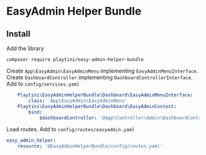 EasyAdmin Helper Bundle
=======================

Install
-------

Add the library

    composer require playtini/easy-admin-helper-bundle

Create `App\EasyAdmin\EasyAdminMenu` implementing `EasyAdminMenuInterface`.
Create `DashboardController` implementing `DashboardControllerInterface`.
Add to `config/services.yaml`

```yaml
    Playtini\EasyAdminHelperBundle\Dashboard\EasyAdminMenuInterface:
        class: 'App\EasyAdmin\EasyAdminMenu'
    Playtini\EasyAdminHelperBundle\Dashboard\EasyAdminContext:
        bind:
            $dashboardController: '@App\Controller\Admin\DashboardController'
```

Load routes. Add to `config/routes/easyadmin.yaml`

```yaml
easy_admin_helper:
    resource: '@EasyAdminHelperBundle/config/routes.yaml'
```
